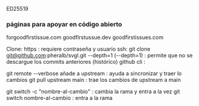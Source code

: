 ED25519
### páginas para  apoyar en código abierto
forgoodfirstissue.com
goodfirstussue.dev
goodfirstissues.com

Clone:
https : requiere contraseña y usuario
ssh: git clone git@github.com:pheralb/svgl.git --depth=1 
(--depth=1) : permite que no se descargue los commits anteriores (histórico) 
github cli : 


git remote --verbose
añade a upstream : ayuda a sincronizar y traer lo cambios
git pull upstream main : trae los cambios de upstream a main

git switch -c "nombre-al-cambio" : cambia la rama y entra a la vez
git switch nombre-al-cambio : entra a la rama


